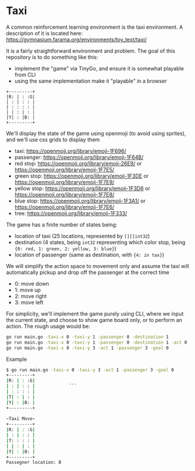 # Taxi

A common reinforcement learning environment is the taxi environment. A description of it is located here: https://gymnasium.farama.org/environments/toy_text/taxi/

It is a fairly straightforward environment and problem. The goal of this repository is to do something like this:

- implement the "game" via TinyGo, and ensure it is somewhat playable from CLI
- using the same implementation make it "playable" in a browser

```
+---------+
|R: | : :G|
| : | : : |
| : : : : |
| | : | : |
|Y| : |B: |
+---------+
```


We'll display the state of the game using openmoji (to avoid using sprites), and we'll use css grids to display them

- taxi: https://openmoji.org/library/emoji-1F696/
- passenger: https://openmoji.org/library/emoji-1F64B/
- red stop: https://openmoji.org/library/emoji-26E9/ or https://openmoji.org/library/emoji-1F7E5/
- green stop: https://openmoji.org/library/emoji-1F3DE or https://openmoji.org/library/emoji-1F7E9/
- yellow stop: https://openmoji.org/library/emoji-1F3D6 or https://openmoji.org/library/emoji-1F7E8/
- blue stop: https://openmoji.org/library/emoji-1F3A1/ or https://openmoji.org/library/emoji-1F7E6/
- tree: https://openmoji.org/library/emoji-1F333/

The game has a finite number of states being:

- location of taxi (25 locations, represented by `[][]int32`)
- destination (4 states, being `int32` representing which color stop, being `{0: red, 1: green, 2: yellow, 3: blue}`)
- location of passenger (same as destination, with `{4: in tax}`)

We will simplify the action space to movement only and assume the taxi will automatically pickup and drop off the passenger at the correct time

- 0: move down
- 1: move up
- 2: move right
- 3: move left

For simplicity, we'll implement the game purely using CLI, where we input the current state, and choose to show game board only, or to perform an action. The rough usage would be:

```sh
go run main.go -taxi-x 0 -taxi-y 1 -passenger 0 -destination 1
go run main.go -taxi-x 0 -taxi-y 1 -passenger 0 -destination 1 -act 0
go run main.go -taxi-x 0 -taxi-y 3 -act 1 -passenger 3 -goal 0
```

Example

```sh
$ go run main.go -taxi-x 0 -taxi-y 3 -act 1 -passenger 3 -goal 0
+---------+             
|R: | : :G|             
| : | : : |             ```
| : : : : |             
|T| : | : |             
|Y| : |B: |             
+---------+             
                        
~Taxi Move~             
+---------+             
|R: | : :G|             
| : | : : |             
|T: : : : |             
| | : | : |             
|Y| : |B: |             
+---------+             
Passegner location: B
```


